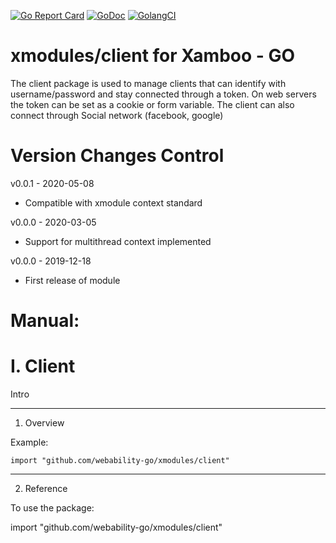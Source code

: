 [ ![Go Report Card](https://goreportcard.com/badge/github.com/webability-go/xmodules/client)](https://goreportcard.com/report/github.com/webability-go/xmodules/client)
[ ![GoDoc](https://godoc.org/github.com/webability-go/xmodules/client?status.png)](https://godoc.org/github.com/webability-go/xmodules/client)
[ ![GolangCI](https://golangci.com/badges/github.com/webability-go/xmodules/client.svg)](https://golangci.com)

xmodules/client for Xamboo - GO
================================

The client package is used to manage clients that can identify with username/password and stay connected through a token.
On web servers the token can be set as a cookie or form variable.
The client can also connect through Social network (facebook, google)

Version Changes Control
=======================

v0.0.1 - 2020-05-08
- Compatible with xmodule context standard

v0.0.0 - 2020-03-05
- Support for multithread context implemented

v0.0.0 - 2019-12-18
- First release of module



Manual:
=======================

I. Client
=======================

Intro

-----------------------
1. Overview

Example:

```
import "github.com/webability-go/xmodules/client"

```


-----------------------
2. Reference

To use the package:

import "github.com/webability-go/xmodules/client"
